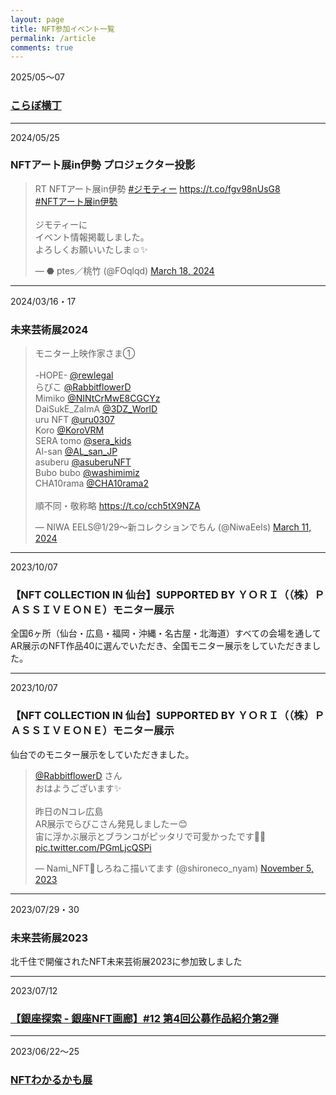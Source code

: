 ```yaml
---
layout: page
title: NFT参加イベント一覧
permalink: /article
comments: true
---
```

  
2025/05～07　
### [ こらぼ横丁 ](https://newrabi.rabbitflowerdiary.com/collabo202505)  
  

***
2024/05/25  
### NFTアート展in伊勢 プロジェクター投影  
<blockquote class="twitter-tweet"><p lang="ja" dir="ltr">RT NFTアート展in伊勢 <a href="https://twitter.com/hashtag/%E3%82%B8%E3%83%A2%E3%83%86%E3%82%A3%E3%83%BC?src=hash&amp;ref_src=twsrc%5Etfw">#ジモティー</a> <a href="https://t.co/fgv98nUsG8">https://t.co/fgv98nUsG8</a><br> <a href="https://twitter.com/hashtag/NFT%E3%82%A2%E3%83%BC%E3%83%88%E5%B1%95in%E4%BC%8A%E5%8B%A2?src=hash&amp;ref_src=twsrc%5Etfw">#NFTアート展in伊勢</a> <br><br>ジモティーに<br>イベント情報掲載しました。<br>よろしくお願いいたしま☺️✨</p>&mdash; ⬣ ptes／桃竹 (@FOqlqd) <a href="https://twitter.com/FOqlqd/status/1769599494822494295?ref_src=twsrc%5Etfw">March 18, 2024</a></blockquote> <script async src="https://platform.twitter.com/widgets.js" charset="utf-8"></script>   
  

***
2024/03/16・17  
### 未来芸術展2024  
<blockquote class="twitter-tweet"><p lang="ja" dir="ltr">モニター上映作家さま①<br><br>-HOPE- <a href="https://twitter.com/rewlegal?ref_src=twsrc%5Etfw">@rewlegal</a><br>らびこ <a href="https://twitter.com/RabbitflowerD?ref_src=twsrc%5Etfw">@RabbitflowerD</a><br>Mimiko <a href="https://twitter.com/NINtCrMwE8CGCYz?ref_src=twsrc%5Etfw">@NINtCrMwE8CGCYz</a><br>DaiSukE_ZaImA <a href="https://twitter.com/3DZ_WorlD?ref_src=twsrc%5Etfw">@3DZ_WorlD</a><br>uru NFT <a href="https://twitter.com/uru0307?ref_src=twsrc%5Etfw">@uru0307</a><br>Koro <a href="https://twitter.com/KoroVRM?ref_src=twsrc%5Etfw">@KoroVRM</a><br>SERA tomo <a href="https://twitter.com/sera_kids?ref_src=twsrc%5Etfw">@sera_kids</a><br>Al-san <a href="https://twitter.com/AL_san_JP?ref_src=twsrc%5Etfw">@AL_san_JP</a><br>asuberu <a href="https://twitter.com/asuberuNFT?ref_src=twsrc%5Etfw">@asuberuNFT</a><br>Bubo bubo <a href="https://twitter.com/washimimiz?ref_src=twsrc%5Etfw">@washimimiz</a><br>CHA10rama <a href="https://twitter.com/CHA10rama2?ref_src=twsrc%5Etfw">@CHA10rama2</a><br><br>順不同・敬称略 <a href="https://t.co/cch5tX9NZA">https://t.co/cch5tX9NZA</a></p>&mdash; NIWA EELS@1/29〜新コレクションでちん (@NiwaEels) <a href="https://twitter.com/NiwaEels/status/1767035688137183380?ref_src=twsrc%5Etfw">March 11, 2024</a></blockquote> <script async src="https://platform.twitter.com/widgets.js" charset="utf-8"></script>  
  


***
2023/10/07  
### 【NFT COLLECTION IN 仙台】SUPPORTED BY ＹＯＲＩ（（株）ＰＡＳＳＩＶＥＯＮＥ）モニター展示  
全国6ヶ所（仙台・広島・福岡・沖縄・名古屋・北海道）すべての会場を通して AR展示のNFT作品40に選んでいただき、全国モニター展示をしていただきました。  
  

***
2023/10/07  
### 【NFT COLLECTION IN 仙台】SUPPORTED BY ＹＯＲＩ（（株）ＰＡＳＳＩＶＥＯＮＥ）モニター展示  
仙台でのモニター展示をしていただきました。  

<blockquote class="twitter-tweet"><p lang="ja" dir="ltr"><a href="https://twitter.com/RabbitflowerD?ref_src=twsrc%5Etfw">@RabbitflowerD</a> さん<br>おはようございます✨<br><br>昨日のNコレ広島<br>AR展示でらびこさん発見しましたー😊<br>宙に浮かぶ展示とブランコがピッタリで可愛かったです💖✨ <a href="https://t.co/PGmLjcQSPi">pic.twitter.com/PGmLjcQSPi</a></p>&mdash; Nami_NFT🤍しろねこ描いてます (@shironeco_nyam) <a href="https://twitter.com/shironeco_nyam/status/1720957138317836407?ref_src=twsrc%5Etfw">November 5, 2023</a></blockquote> <script async src="https://platform.twitter.com/widgets.js" charset="utf-8"></script>
 

***
2023/07/29・30  
### 未来芸術展2023  
北千住で開催されたNFT未来芸術展2023に参加致しました  
  

***
2023/07/12  
### [ 【銀座探索 - 銀座NFT画廊】#12 第4回公募作品紹介第2弾 ](https://www.xpand.website/post/exploreginza-ja-20230712-nftgallery12)  

  
***
2023/06/22～25  
### [ NFTわかるかも展 ](http://nft-wakarukamo.laughing-cube.com/)   

